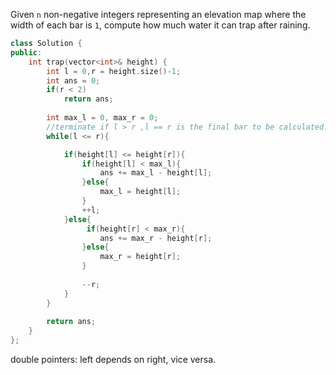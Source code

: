 Given `n` non-negative integers representing an elevation map where the width of each bar is `1`, compute how much water it can trap after raining.

```c++
class Solution {
public:
    int trap(vector<int>& height) {
        int l = 0,r = height.size()-1;
        int ans = 0;
        if(r < 2)
            return ans;
        
        int max_l = 0, max_r = 0;
        //terminate if l > r ,l == r is the final bar to be calculated.
        while(l <= r){

            if(height[l] <= height[r]){
                if(height[l] < max_l){
                    ans += max_l - height[l];
                }else{
                    max_l = height[l];
                }
                ++l;
            }else{
                 if(height[r] < max_r){
                    ans += max_r - height[r];
                }else{
                    max_r = height[r];
                }
                
                --r;
            }
        }
        
        return ans;
    }
};
```

double pointers: left depends on right, vice versa.